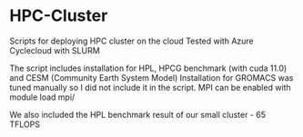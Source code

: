 # HPC-Cluster

Scripts for deploying HPC cluster on the cloud
Tested with Azure Cyclecloud with SLURM

The script includes installation for HPL, HPCG benchmark (with cuda 11.0) and CESM (Community Earth System Model)
Installation for GROMACS was tuned manually so I did not include it in the script.
MPI can be enabled with module load mpi/<mpi flavor>

We also included the HPL benchmark result of our small cluster - 65 TFLOPS
